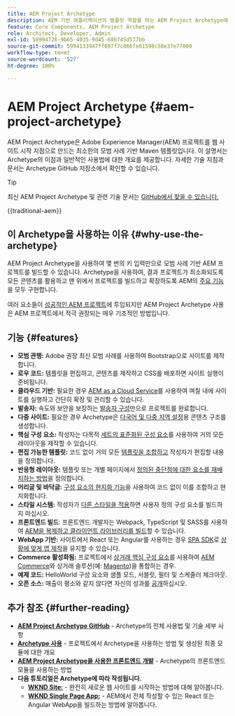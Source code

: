 ```yaml
---
title: AEM Project Archetype
description: AEM 기반 애플리케이션의 템플릿 역할을 하는 AEM Project Archetype에 대해 알아봅니다.
feature: Core Components, AEM Project Archetype
role: Architect, Developer, Admin
exl-id: 58994726-9b65-4035-9d45-60b745d577bb
source-git-commit: 5994133947ff697f7c866fe61598c58e37e77008
workflow-type: tm+mt
source-wordcount: '527'
ht-degree: 100%

---
```



# AEM Project Archetype {#aem-project-archetype}

AEM Project Archetype은 Adobe Experience Manager(AEM) 프로젝트를 웹 사이트 시작 지점으로 만드는 최소한의 모범 사례 기반 Maven 템플릿입니다. 이 설명서는 Archetype의 이점과 일반적인 사용법에 대한 개요를 제공합니다. 자세한 기술 지침과 문서는 Archetype GitHub 저장소에서 확인할 수 있습니다.

>[!TIP]
>
>최신 AEM Project Archetype 및 관련 기술 문서는 [GitHub에서 찾을 수 있습니다.](https://github.com/adobe/aem-project-archetype)

{{traditional-aem}}

## 이 Archetype을 사용하는 이유 {#why-use-the-archetype}

AEM Project Archetype을 사용하여 몇 번의 키 입력만으로 모범 사례 기반 AEM 프로젝트를 빌드할 수 있습니다. Archetype을 사용하여, 결과 프로젝트가 최소화되도록 모든 콘텐츠를 활용하고 맨 위에서 프로젝트를 빌드하고 확장하도록 AEM의 [주요 기능](/help/developing/archetype/using.md#what-you-get)을 모두 구현합니다.

여러 요소들이 [성공적인 AEM 프로젝트](/help/developing/success.md)에 투입되지만 AEM Project Archetype 사용은 AEM 프로젝트에서 적극 권장되는 매우 기초적인 방법입니다.

## 기능 {#features}

* **모범 관행:** Adobe 권장 최신 모범 사례를 사용하여 Bootstrap으로 사이트를 제작합니다.
* **로우 코드:** 템플릿을 편집하고, 콘텐츠를 제작하고 CSS를 배포하면 사이트 실행이 준비됩니다.
* **클라우드 기반:** 필요한 경우 [AEM as a Cloud Service](https://experienceleague.adobe.com/docs/experience-manager-cloud-service/landing/home.html?lang=ko)를 사용하여 며칠 내에 사이트를 실행하고 간단히 확장 및 관리할 수 있습니다.
* **발송자:** 속도와 보안을 보장하는 [발송자 구성](https://experienceleague.adobe.com/docs/experience-manager-dispatcher/using/dispatcher.html?lang=ko)만으로 프로젝트를 완료합니다.
* **다중 사이트:** 필요한 경우 Archetype은 [다국어 및 다중 지역 설정](https://experienceleague.adobe.com/docs/experience-manager-cloud-service/sites/administering/reusing-content/msm/overview.html?lang=ko)용 콘텐츠 구조를 생성합니다.
* **핵심 구성 요소:** 작성자는 다목적 [세트의 표준화된 구성 요소](/help/introduction.md)를 사용하여 거의 모든 레이아웃을 제작할 수 있습니다.
* **편집 가능한 템플릿:** 코드 없이 거의 모든 [템플릿을 조합하고](https://experienceleague.adobe.com/docs/experience-manager-learn/sites/page-authoring/template-editor-feature-video-use.html?lang=ko) 작성자가 편집할 내용을 정의합니다.
* **반응형 레이아웃:** 템플릿 또는 개별 페이지에서 [정의된 중단점에 대한 요소를 재배치하는 방법](https://experienceleague.adobe.com/docs/experience-manager-core-components/using/get-started/localization.html?lang=ko)을 정의합니다.
* **머리글 및 바닥글:** [구성 요소의 현지화 기능](https://experienceleague.adobe.com/docs/experience-manager-core-components/using/get-started/localization.html?lang=ko)을 사용하여 코드 없이 이를 조합하고 현지화합니다.
* **스타일 시스템:** 작성자가 [다른 스타일을 적용](https://experienceleague.adobe.com/docs/experience-manager-learn/getting-started-wknd-tutorial-develop/project-archetype/style-system.html?lang=ko)하면 사용자 정의 구성 요소를 빌드하지 마십시오.
* **프론트엔드 빌드**: 프론트엔드 개발자는 Webpack, TypeScript 및 SASS를 사용하여 [AEM을 복제하고 클라이언트 라이브러리를 빌드](front-end.md)할 수 있습니다.
* **WebApp 기반:** 사이트에서 React 또는 Angular를 사용하는 경우 [SPA SDK](https://experienceleague.adobe.com/docs/experience-manager-cloud-service/content/implementing/developing/hybrid/developing.html?lang=ko)로 [상황에 맞게 앱 제작](https://experienceleague.adobe.com/docs/experience-manager-learn/sites/spa-editor/spa-editor-framework-feature-video-use.html?lang=ko)을 유지할 수 있습니다.
* **Commerce 활성화됨:** 프로젝트에서 [상거래 핵심 구성 요소](https://github.com/adobe/aem-core-cif-components)를 사용하여 [AEM Commerce](https://experienceleague.adobe.com/docs/experience-manager-cloud-service/content-and-commerce/home.html?lang=ko)와 상거래 솔루션(예: [Magento](https://magento.com/))을 통합하는 경우.
* **예제 코드:** HelloWorld 구성 요소와 샘플 모드, 서블릿, 필터 및 스케줄러 체크아웃.
* **오픈 소스:** 매출이 평소와 같지 않다면 자신의 성과를 [공개](https://github.com/adobe/aem-core-wcm-components/blob/master/CONTRIBUTING.md)하십시오.

## 추가 참조 {#further-reading}

* **[AEM Project Archetype GitHub](https://github.com/adobe/aem-project-archetype)** - Archetype의 전체 사용법 및 기술 세부 사항
* **[Archetype 사용](using.md)** - 프로젝트에서 Archetype을 사용하는 방법 및 생성된 최종 모듈에 대한 개요
* **[AEM Project Archetype을 사용한 프론트엔드 개발](front-end.md)** - Archetype의 프론트엔드 모듈을 사용하는 방법
* **다음 튜토리얼은 Archetype에 따라 작성됩니다.**
   * **[WKND Site:](https://experienceleague.adobe.com/docs/experience-manager-learn/getting-started-wknd-tutorial-develop/overview.html?lang=ko)** - 완전히 새로운 웹 사이트를 시작하는 방법에 대해 알아봅니다.
   * **[WKND Single Page App:](https://experienceleague.adobe.com/docs/experience-manager-learn/sites/spa-editor/spa-editor-framework-feature-video-use.html?lang=ko)** - AEM에서 전체 작성할 수 있는 React 또는 Angular WebApp을 빌드하는 방법에 알아봅니다.
